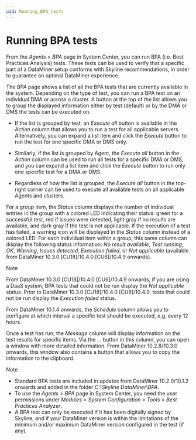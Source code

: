 ```yaml
---
uid: Running_BPA_tests
---
```


# Running BPA tests

From the *Agents* > *BPA* page in System Center, you can run BPA (i.e. Best Practices Analysis) tests. These tests can be used to verify that a specific part of a DataMiner setup conforms with Skyline recommendations, in order to guarantee an optimal DataMiner experience.

The *BPA* page shows a list of all the BPA tests that are currently available in the system. Depending on the type of test, you can run a BPA test on an individual DMA or across a cluster. A button at the top of the list allows you to group the displayed information either by test (default) or by the DMA or DMS the tests can be executed on.

- If the list is grouped by test, an *Execute all* button is available in the *Action* column that allows you to run a test for all applicable servers. Alternatively, you can expand a list item and click the *Execute* button to run the test for one specific DMA or DMS only.

- Similarly, if the list is grouped by Agent, the *Execute all* button in the *Action* column can be used to run all tests for a specific DMA or DMS, and you can expand a list item and click the *Execute* button to run only one specific test for a DMA or DMS.

- Regardless of how the list is grouped, the *Execute all* button in the top-right corner can be used to execute all available tests on all applicable Agents and clusters.

For a group item, the *Status* column displays the number of individual entries in the group with a colored LED indicating their status: green for a successful test, red if issues were detected, light gray if no results are available, and dark gray if the test is not applicable. If the execution of a test has failed, a warning icon will be displayed in the *Status* column instead of a colored LED. For each individual item within a group, this same column can display the following status information: *No result available*, *Test running*, *OK*, *Warning*, *Issues detected*, *Execution failed*, or *Not applicable* (available from DataMiner 10.3.0 [CU18]/10.4.0 [CU6]/10.4.9 onwards<!--RN 39929-->).

> [!NOTE]
> From DataMiner 10.3.0 [CU18]/10.4.0 [CU6]/10.4.9 onwards<!--RN 39929-->, if you are using a DaaS system, BPA tests that could not be run display the *Not applicable* status. Prior to DataMiner 10.3.0 [CU18]/10.4.0 [CU6]/10.4.9, tests that could not be run display the *Execution failed* status.

From DataMiner 10.1.4 onwards, the *Schedule* column allows you to configure at which interval a specific test should be executed, e.g. every 12 hours.

Once a test has run, the *Message* column will display information on the test results for specific items. Via the ... button in this column, you can open a window with more detailed information. From DataMiner 10.2.8/10.3.0 onwards, this window also contains a button that allows you to copy the information to the clipboard.

> [!NOTE]
>
> - Standard BPA tests are included in updates from DataMiner 10.2.0/10.1.2 onwards and added in the folder *C:\\Skyline DataMiner\\BPA*.
> - To use the *Agents* > *BPA* page in System Center, you need the user permissions under *Modules* > *System Configuration* > *Tools* > *Best Practices Analyzer*.
> - A BPA test can only be executed if it has been digitally signed by Skyline, and if your DataMiner version is within the limitations of the minimum and/or maximum DataMiner version configured in the test (if any).
